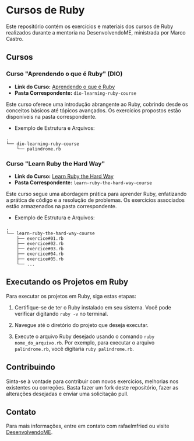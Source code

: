 # Cursos de Ruby

Este repositório contém os exercícios e materiais dos cursos de Ruby realizados durante a mentoria na DesenvolvendoME, ministrada por Marco Castro.

## Cursos

### Curso "Aprendendo o que é Ruby" (DIO)

- **Link do Curso:** [Aprendendo o que é Ruby](https://web.dio.me/course/aprendendo-o-que-e-ruby/learning/05ccfccf-3fa3-4a49-a422-d5f3a6ca71b9?back=/browse)
- **Pasta Correspondente:** `dio-learning-ruby-course`

Este curso oferece uma introdução abrangente ao Ruby, cobrindo desde os conceitos básicos até tópicos avançados. Os exercícios propostos estão disponíveis na pasta correspondente.

- Exemplo de Estrutura e Arquivos:

```
.
└── dio-learning-ruby-course
    └── palindrome.rb
```

### Curso "Learn Ruby the Hard Way"

- **Link do Curso:** [Learn Ruby the Hard Way](https://learnrubythehardway.org)
- **Pasta Correspondente:** `learn-ruby-the-hard-way-course`

Este curso segue uma abordagem prática para aprender Ruby, enfatizando a prática de código e a resolução de problemas. Os exercícios associados estão armazenados na pasta correspondente.

- Exemplo de Estrutura e Arquivos:

```
.
└── learn-ruby-the-hard-way-course
    ├── exercice#01.rb
    ├── exercice#02.rb
    ├── exercice#03.rb
    ├── exercice#04.rb
    ├── exercice#05.rb
    └── ...
```

## Executando os Projetos em Ruby

Para executar os projetos em Ruby, siga estas etapas:

1. Certifique-se de ter o Ruby instalado em seu sistema. Você pode verificar digitando `ruby -v` no terminal.

2. Navegue até o diretório do projeto que deseja executar.

3. Execute o arquivo Ruby desejado usando o comando `ruby nome_do_arquivo.rb`. Por exemplo, para executar o arquivo `palindrome.rb`, você digitaria `ruby palindrome.rb`.

## Contribuindo

Sinta-se à vontade para contribuir com novos exercícios, melhorias nos existentes ou correções. Basta fazer um fork deste repositório, fazer as alterações desejadas e enviar uma solicitação pull.

## Contato

Para mais informações, entre em contato com rafaelmfried ou visite [DesenvolvendoME](https://www.linkedin.com/company/desenvolvendome/about/).
